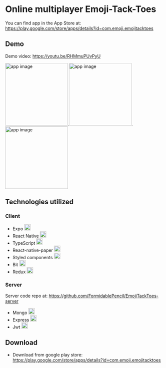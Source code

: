 # Online multiplayer Emoji-Tack-Toes

You can find app in the App Store at: https://play.google.com/store/apps/details?id=com.emoji.emojitacktoes

## Demo

Demo video: https://youtu.be/RHMmuPUvPyU

<img src="https://i.ibb.co/k0KpMYM/emojitacktoes.jpg" width="200" title="app image">.<img src="https://i.ibb.co/X871FxR/emoji-Tack-Toes.jpg" width="200" title="app image">.<img src="https://i.ibb.co/JFXRK8Q/emojitacktoes4.jpg" width="200" title="app image">

## Technologies utilized

### Client

- Expo <img src="https://i.ibb.co/M73yQZt/expoLogo.png" width="20" title="">
- React Native <img src="https://i.ibb.co/nb965ST/react-Logo.png" width="20" title="">
- TypeScript <img src="https://i.ibb.co/RBfMh8f/typescript.png" width="20" title="">
- React-native-paper <img src="https://i.ibb.co/dBvnQ2q/paper.png" width="20" title="">
- Styled components <img src="https://i.ibb.co/GdtGT3Y/styled-Components.png" width="20" title="">
- Bit <img src="https://i.ibb.co/gZX3hH4/bit.png" width="20" title="">
- Redux <img src="https://i.ibb.co/dbQkwZM/redux.png" width="20" title="">

### Server

Server code repo at: https://github.com/FormidablePencil/EmojiTackToes-server

- Mongo <img src="https://i.ibb.co/mqJXvJq/mongodb.png" width="20" title="">
- Express <img src="https://i.ibb.co/CJfJN1D/express-Logo.png" width="20" title="">
- Jwt <img src="https://i.ibb.co/Z2RKDKJ/jwt.png" width="20" title="">

## Download

- Download from google play store: https://play.google.com/store/apps/details?id=com.emoji.emojitacktoes
